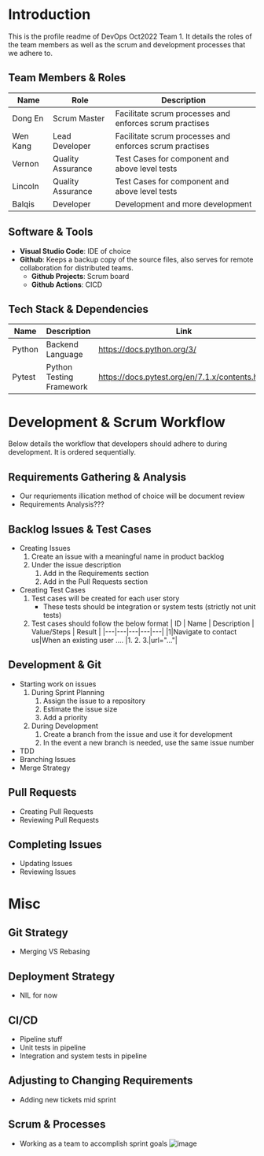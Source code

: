 # Introduction
This is the profile readme of DevOps Oct2022 Team 1. It details the roles of the team members as well as the scrum and development processes that we adhere to.

## Team Members & Roles
| Name | Role | Description |
|---|---|---|
Dong En | Scrum Master | Facilitate scrum processes and enforces scrum practises
Wen Kang | Lead Developer | Facilitate scrum processes and enforces scrum practises
Vernon | Quality Assurance | Test Cases for component and above level tests
Lincoln | Quality Assurance | Test Cases for component and above level tests
Balqis | Developer | Development and more development

## Software & Tools
- **Visual Studio Code**: IDE of choice
- **Github**: Keeps a backup copy of the source files, also serves for remote collaboration for distributed teams.
  - **Github Projects**: Scrum board
  - **Github Actions**: CICD

## Tech Stack & Dependencies
| Name | Description | Link |
|---|---|---|
|Python|Backend Language|https://docs.python.org/3/|
|Pytest|Python Testing Framework|https://docs.pytest.org/en/7.1.x/contents.html|

# Development & Scrum Workflow
Below details the workflow that developers should adhere to during development. It is ordered sequentially.
## Requirements Gathering & Analysis
- Our requriements illication method of choice will be document review
- Requirements Analysis???
## Backlog Issues & Test Cases
- Creating Issues
  1. Create an issue with a meaningful name in product backlog
  2. Under the issue description
     1. Add in the Requirements section
     2. Add in the Pull Requests section
- Creating Test Cases
    1. Test cases will be created for each user story
        - These tests should be integration or system tests (strictly not unit tests)
    2. Test cases should follow the below format
        | ID | Name | Description | Value/Steps | Result |
        |---|---|---|---|---|
        |1|Navigate to contact us|When an existing user .... |1. 2. 3.|url="..."|
## Development & Git
- Starting work on issues
     1. During Sprint Planning
        1. Assign the issue to a repository
        2. Estimate the issue size
        3. Add a priority
     2. During Development
        1. Create a branch from the issue and use it for development
        2. In the event a new branch is needed, use the same issue number
- TDD
- Branching Issues
- Merge Strategy
## Pull Requests
- Creating Pull Requests
- Reviewing Pull Requests
## Completing Issues
- Updating Issues
- Reviewing Issues

# Misc
## Git Strategy
- Merging VS Rebasing
## Deployment Strategy
- NIL for now
## CI/CD
- Pipeline stuff
- Unit tests in pipeline
- Integration and system tests in pipeline
## Adjusting to Changing Requirements
- Adding new tickets mid sprint
## Scrum & Processes
- Working as a team to accomplish sprint goals
![image](https://user-images.githubusercontent.com/73124349/200510538-ce785acb-1849-4285-9f3e-aa576b8d341d.png)
